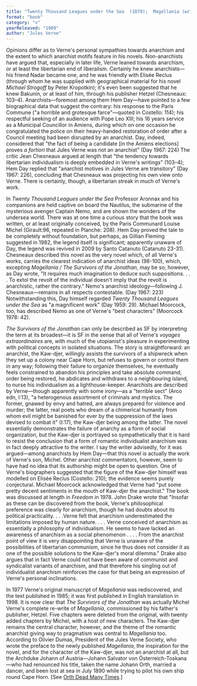 ```yaml
---
title: "Twenty Thousand Leagues under the Sea  (1870);  Magellania (written in 1897, 1st published in 1985); Jules  Verne and Michel Verne: The Survivors of the Jonathan (1919 — trans. in 2 vols as The Masterless Man and The Unwilling Dictator)"
format: "book"
category: "v"
yearReleased: "1909"
author: "Jules Verne"
---
```


Opinions differ as to Verne's personal sympathies towards anarchism and the extent to which anarchist motifs feature in his novels. Non-anarchists have argued that, especially in later life, Verne leaned towards anarchism, or at least the libertarian end of liberalism. Certainly he knew anarchists—his friend Nadar became one, and he was friendly with Elisée Reclus (through whom he was supplied with geographical material for his novel _Michael Strogoff_ by Peter Kropotkin); it's even been suggested that he knew Bakunin, or at least of him, through his publisher Hetzel (Chesneaux: 103–4). Anarchists—foremost among them Hem Day—have pointed to a few biographical data that suggest the contrary: his response to the Paris Commune ("a horrible and grotesque farce"—quoted in Costello: 114); his respectful seeking of an audience with Pope Leo XIII; his 16 years service as a Municipal Councillor in Amiens, during which on one occasion he congratulated the police on their heavy-handed restoration of order after a Council meeting had been disrupted by an anarchist. Day, indeed, considered that "the fact of being a candidate [in the  Amiens elections] proves _a fortiori_ that Jules Verne was not an  anarchist" (Day 1967: 224) The critic Jean Chesneaux argued at length that "the tendency towards libertarian individualism is deeply embedded in Verne's writings" (103–4); Hem Day replied that "anarchist motives in Jules Verne are transitory" (Day 1967: 226), concluding that Chesneaux was projecting his own view onto Verne. There is certainly, though, a libertarian streak in much of Verne's work.

In _Twenty Thousand Leagues under the Sea_ Professor Aronnax and his companions are held captive on board the Nautilus, the submarine of the mysterious avenger Captain Nemo, and are shown the wonders of the undersea world. There was at one time a curious story that the book was written, or at least originally conceived, by the Paris Communard Louise Michel (Girault:96, repeated in Planche: 208). Hem Day proved the tale to be completely without foundation, but perhaps, as Gillian Fleming suggested in 1982, the legend itself is significant;  apparently unaware of Day, the legend was revived in 2009 by Santo Catanuto (Catanuto  23-31). Chesneaux described this novel as the very novel which, of all Verne's works, carries the clearest indication of anarchist ideas (98-100), which,  excepting _Magellania / The Survivors of the Jonathan_,  may be so; however, as Day wrote,  "It requires much imagination to deduce such suppositions. . . . To extol the  revolt of the individual doesn't imply that the revolt is anarchistic, rather  the contrary." Nemo's anarchist ideology—following J. Chesneaux—remains in all respects contestable. (Day 1967: 223) Notwithstanding this, Day himself regarded _Twenty Thousand Leagues under the Sea_ as  "a magnificent work" (Day 1959: 29). Michael Moorcock,  too, has described Nemo as one of Verne's  "best characters" (Moorcock 1978: 42).

_The Survivors of the Jonathan_ can only be described as SF by interpreting the term at its broadest—it is SF in the sense that all of Verne's _voyages extraordinaires_ are, with much of the utopianist's pleasure in experimenting with political concepts in isolated situations. The story is straightforward: an anarchist, the Kaw-djer, willingly assists the survivors of a shipwreck when they set up a colony near Cape Horn, but refuses to govern or control them in any way; following their failure to organize themselves, he eventually feels constrained to abandon his principles and take absolute command; order being restored, he abdicates and withdraws to a neighbouring island, to nurse his individualism as a lighthouse-keeper. Anarchists are described by Verne—though apparently with some irony—as a  "terrible sect" (Arco edn, I:13),  "a heterogenous assortment of criminals and mystics. The former, gnawed by envy and hatred, are always prepared for violence and murder; the latter, real poets who dream of a chimerical humanity from whom evil might be banished for ever by the suppression of the laws devised to combat it" (I:17), the Kaw-djer being among the latter. The novel essentially demonstrates the failure of anarchy as a form of social organization, but the Kaw-djer is portrayed so sympathetically that it is hard to resist the conclusion that a form of romantic individualist anarchism was in fact deeply attractive to the writer. I say the writer advisedly, for it  was argued—among anarchists by Hem Day—that this novel is actually the work of Verne's son, Michel. Other anarchist commentators, however, seem to have  had no idea that its authorship might be open to question. One of Verne's biographers suggested that the figure of the Kaw-djer himself  was modelled on Elisée Reclus (Costello: 210); the evidence seems purely conjectural. Michael Moorcock acknowledged that Verne had  "put some pretty decent sentiments in the mouth of Kaw-djer the anarchist." The book was discussed at length in _Freedom_ in 1978. John Drake wrote that  "Insofar as these can be discovered from the book, Verne's philosophical preference was clearly for anarchism, though he had doubts about its political practicality. . . .Verne felt that anarchism underestimated the limitations imposed by human nature. . . . Verne conceived of anarchism as essentially a philosophy of individualism. He seems to have lacked an awareness of anarchism as a social phenomenon . . . . From the anarchist point of view it is very disappointing that Verne is unaware of the possibilities of libertarian communism, since he thus does not consider it as one of the possible solutions to the Kaw-djer's moral dilemma." Drake also argues that in fact Verne could not have been aware of communist and syndicalist variants of anarchism, and that therefore his singling out of individualist anarchism reinforces the case for that being an expression of Verne's personal inclinations.

In 1977 Verne's original manuscript of _Magellania_ was rediscovered, and the text published in 1985; it was first  published in English translation in 1998. It is now clear that _The Survivors  of the Jonathan_ was actually Michel Verne's complete re-write of _Magellania_, commissioned by his father's publisher, Hetzel. Five chapters  were deleted from the original, with twenty added chapters by Michel, with a  host of new characters. The Kaw-djer remains the central character, however, and  the theme of the romantic anarchist giving way to pragmatism was central to _Magellania_ too. According to Olivier Dumas, President of the Jules Verne  Society, who wrote the preface to the newly published _Magellania_, the  inspiration for the novel, and for the character of the Kaw-djer, was not an  anarchist at all, but the Archduke Johann of Austria—Johann Salvator von Österreich-Toskana—who had renounced his title, taken the name Johann Orth, married a dancer, and  been lost at sea in July 1890 while trying to pilot his own ship round Cape  Horn. [See <a href="http://query.nytimes.com/mem/archive-free/pdf?res=9E06E5D7113EEE3ABC4E51DFB467838A639EDE"> Orth Dead Many Times</a>.]

